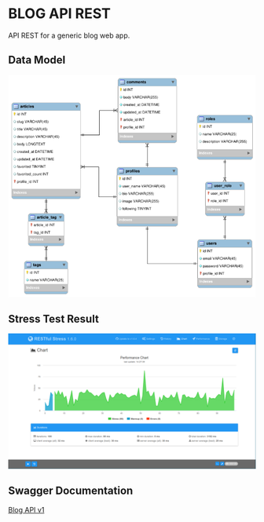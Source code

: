# BLOG API REST
API REST for a generic blog web app.

## Data Model
![ER Diagram](er-model.png)

## Stress Test Result
![RESTfull Stress chart](restfull-stress-results.png)

## Swagger Documentation
[Blog API v1](http://localhost:8080/swagger-ui/index.html)
